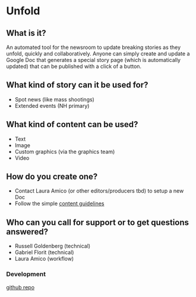 # Unfold

## What is it?
An automated tool for the newsroom to update breaking stories as they unfold, quickly and collaboratively. Anyone can simply create and update a Google Doc that generates a special story page (which is automatically updated) that can be published with a click of a button.

## What kind of story can it be used for?
* Spot news (like mass shootings)
* Extended events (NH primary)

## What kind of content can be used?
* Text
* Image
* Custom graphics (via the graphics team)
* Video

## How do you create one?
* Contact Laura Amico (or other editors/producers tbd) to setup a new Doc
* Follow the simple [content guidelines](https://github.com/bostonglobe)

## Who can you call for support or to get questions answered?
* Russell Goldenberg (technical)
* Gabriel Florit (technical)
* Laura Amico (workflow)


### Development 
[github repo](https://github.com/bostonglobe/unfold)